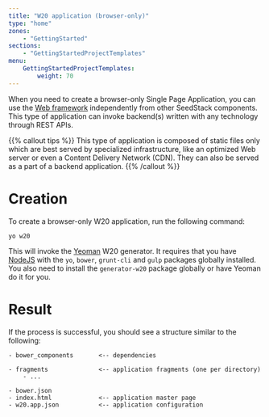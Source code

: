 ```yaml
---
title: "W20 application (browser-only)"
type: "home"
zones:
    - "GettingStarted"
sections:
    - "GettingStartedProjectTemplates"
menu:
    GettingStartedProjectTemplates:
        weight: 70
---
```


When you need to create a browser-only Single Page Application, you can use the [Web framework](/docs/w20) independently from
other SeedStack components. This type of application can invoke backend(s) written with any technology through REST
APIs. 

{{% callout tips %}}
This type of application is composed of static files only which are best served by specialized infrastructure, like
an optimized Web server or even a Content Delivery Network (CDN). They can also be served as a part of a backend application.
{{% /callout %}}


# Creation

To create a browser-only W20 application, run the following command:

```plain
yo w20
```

This will invoke the [Yeoman](http://yeoman.io/) W20 generator. It requires that you have [NodeJS](https://nodejs.org) with the `yo`, `bower`, `grunt-cli`
and `gulp` packages globally installed. You also need to install the `generator-w20` package globally or have Yeoman
do it for you.

# Result

If the process is successful, you should see a structure similar to the following:

```plain
- bower_components       <-- dependencies
      
- fragments              <-- application fragments (one per directory)
    - ...
    
- bower.json
- index.html             <-- application master page
- w20.app.json           <-- application configuration
```
